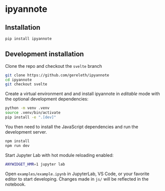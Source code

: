 # ipyannote

## Installation

```sh
pip install ipyannote
```

## Development installation

Clone the repo and checkout the `svelte` branch

```sh
git clone https://github.com/gereleth/ipyannote
cd ipyannote
git checkout svelte
```

Create a virtual environment and and install ipyannote in *editable* mode with the
optional development dependencies:

```sh
python -m venv .venv
source .venv/bin/activate
pip install -e ".[dev]"
```

You then need to install the JavaScript dependencies and run the development server.

```sh
npm install
npm run dev
```

Start Jupyter Lab with hot module reloading enabled:

```sh
ANYWIDGET_HMR=1 jupyter lab
```

Open `examples/example.ipynb` in JupyterLab, VS Code, or your favorite editor
to start developing. Changes made in `js/` will be reflected
in the notebook.
